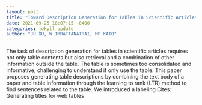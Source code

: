 ```yaml
--- 
layout: post 
title: "Toward Description Generation for Tables in Scientific Articles" 
date: 2021-09-25 18:07:15 -0400 
categories: jekyll update 
author: "JH XU, W IMRATTANATRAI, MP KATO" 
--- 
```

The task of description generation for tables in scientific articles requires not only table contents but also retrieval and a combination of other information outside the table. The table is sometimes too consolidated and informative, challenging to understand if only use the table. This paper proposes generating table descriptions by combining the text body of a paper and table information through the learning to rank (LTR) method to find sentences related to the table. We introduced a labeling Cites: Generating titles for web tables